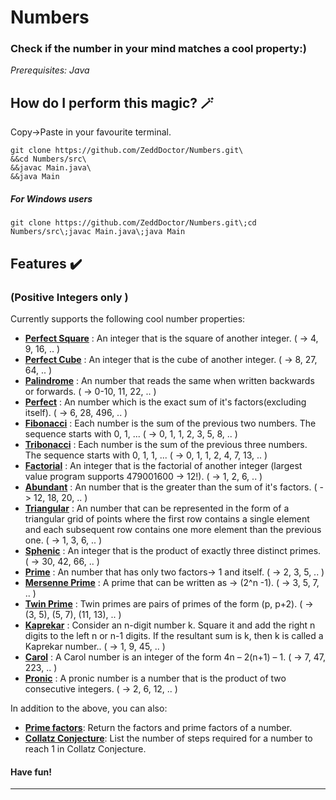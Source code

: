 # Numbers
### Check if the number in your mind matches a cool property:)

*Prerequisites: Java*

##  How do I perform this magic?  🪄
Copy->Paste in your favourite terminal.
```
git clone https://github.com/ZeddDoctor/Numbers.git\
&&cd Numbers/src\
&&javac Main.java\
&&java Main
```
##### For Windows users
```
git clone https://github.com/ZeddDoctor/Numbers.git\;cd Numbers/src\;javac Main.java\;java Main
```
##  Features :heavy_check_mark:
### (Positive Integers only )
Currently supports the following cool number properties:

- **[Perfect Square](https://www.cuemath.com/algebra/perfect-squares/)** : An integer that is the square of another integer. ( -> 4, 9, 16, .. )
- **[Perfect Cube](https://www.cuemath.com/algebra/perfect-cube/)** : An integer that is the cube of another integer. ( -> 8, 27, 64, .. )
- **[Palindrome](https://mathworld.wolfram.com/PalindromicNumber.html)** : An number that reads the same when written backwards or forwards. ( -> 0-10, 11, 22, .. )
- **[Perfect](https://mathworld.wolfram.com/PerfectNumber.html)** : An number which is the exact sum of it's factors(excluding itself). ( -> 6, 28, 496, .. )
- **[Fibonacci](https://mathworld.wolfram.com/FibonacciNumber.html)** : Each number is the sum of the previous two numbers. The sequence starts with 0, 1, ... ( -> 0, 1, 1, 2, 3, 5, 8, .. )
- **[Tribonacci](https://mathworld.wolfram.com/TribonacciNumber.html)** : Each number is the sum of the previous three numbers. The sequence starts with 0, 1, 1, ... ( -> 0, 1, 1, 2, 4, 7, 13, .. )
- **[Factorial](https://mathworld.wolfram.com/Factorial.html)** : An integer that is the factorial of another integer (largest value program supports 479001600 -> 12!). ( -> 1, 2, 6, .. )
- **[Abundant](https://mathworld.wolfram.com/AbundantNumber.html)** : An number that is the greater than the sum of it's factors. ( -> 12, 18, 20, .. )
- **[Triangular](https://mathworld.wolfram.com/TriangularNumber.html)** : An number that can be represented in the form of a triangular grid of points where the first row contains a single element and each subsequent row contains one more element than the previous one.  ( -> 1, 3, 6, .. )
- **[Sphenic](https://en.wikipedia.org/wiki/Square_number)** : An integer that is the product of exactly three distinct primes. ( -> 30, 42, 66, .. )
- **[Prime](https://mathworld.wolfram.com/PrimeNumber.html)** : An number that has only two factors-> 1 and itself. ( -> 2, 3, 5, .. )
- **[Mersenne Prime](https://mathworld.wolfram.com/MersennePrime.html)** : A prime that can be written as -> (2^n -1). ( -> 3, 5, 7, .. )
- **[Twin Prime](https://mathworld.wolfram.com/TwinPrimes.html)** : Twin primes are pairs of primes of the form (p, p+2). ( -> (3, 5), (5, 7), (11, 13), .. )
- **[Kaprekar](https://mathworld.wolfram.com/KaprekarNumber.html)** : Consider an n-digit number k. Square it and add the right n digits to the left n or n-1 digits. If the resultant sum is k, then k is called a Kaprekar number.. ( -> 1, 9, 45, .. )
- **[Carol](https://oeis.org/A093112)** : A Carol number is an integer of the form 4n – 2(n+1) – 1. ( -> 7, 47, 223, .. )
- **[Pronic](https://mathworld.wolfram.com/PronicNumber.html)** : A pronic number is a number that is the product of two consecutive integers. ( -> 2, 6, 12, .. )

In addition to the above, you can also:

- **[Prime factors](https://mathworld.wolfram.com/PrimeFactor.html)**: Return the factors and prime factors of a number.
- **[Collatz Conjecture](https://mathworld.wolfram.com/CollatzProblem.html)**: List the number of steps required for a number to reach 1 in Collatz Conjecture.

#### Have fun!
***
